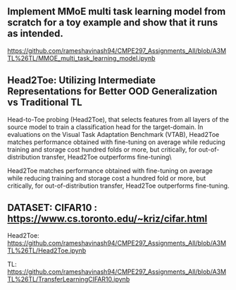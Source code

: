 ## Implement MMoE multi task learning model from scratch for a toy example and show that it runs as intended.
https://github.com/rameshavinash94/CMPE297_Assignments_All/blob/A3MTL%26TL/MMOE_multi_task_learning_model.ipynb 


## Head2Toe: Utilizing Intermediate Representations for Better OOD Generalization vs Traditional TL 

Head-to-Toe probing (Head2Toe), that selects features from all layers of the source model to train a classification head for the target-domain. In evaluations on the Visual Task Adaptation Benchmark (VTAB), Head2Toe matches performance obtained with fine-tuning on average while reducing training and storage cost hundred folds or more, but critically, for out-of-distribution transfer, Head2Toe outperforms fine-tuning\

Head2Toe matches performance obtained with fine-tuning on average while reducing training and storage cost a hundred fold or more, but critically, for out-of-distribution transfer, Head2Toe outperforms fine-tuning.

## DATASET: CIFAR10 : https://www.cs.toronto.edu/~kriz/cifar.html

Head2Toe:
https://github.com/rameshavinash94/CMPE297_Assignments_All/blob/A3MTL%26TL/Head2Toe.ipynb 

TL:
https://github.com/rameshavinash94/CMPE297_Assignments_All/blob/A3MTL%26TL/TransferLearningCIFAR10.ipynb
